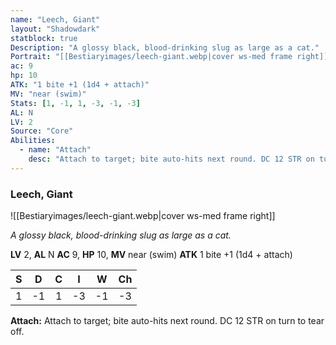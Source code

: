 ```yaml
---
name: "Leech, Giant"
layout: "Shadowdark"
statblock: true
Description: "A glossy black, blood-drinking slug as large as a cat."
Portrait: "[[Bestiaryimages/leech-giant.webp|cover ws-med frame right]]"
ac: 9
hp: 10
ATK: "1 bite +1 (1d4 + attach)"
MV: "near (swim)"
Stats: [1, -1, 1, -3, -1, -3]
AL: N
LV: 2
Source: "Core"
Abilities:
  - name: "Attach"
    desc: "Attach to target; bite auto-hits next round. DC 12 STR on turn to tear off."
---
```


### Leech, Giant

![[Bestiaryimages/leech-giant.webp|cover ws-med frame right]]

_A glossy black, blood-drinking slug as large as a cat._

**LV** 2, **AL** N
**AC** 9, **HP** 10, **MV** near (swim)
**ATK** 1 bite +1 (1d4 + attach)

|  S  |  D  |  C  |  I  |  W  |  Ch  |
|:---:|:---:|:---:|:---:|:---:|:----:|
| 1 | -1 | 1 | -3 | -1 | -3 |

**Attach:** Attach to target; bite auto-hits next round. DC 12 STR on turn to tear off.

